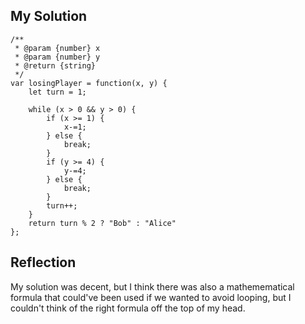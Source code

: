 ## My Solution

```
/**
 * @param {number} x
 * @param {number} y
 * @return {string}
 */
var losingPlayer = function(x, y) {
    let turn = 1;

    while (x > 0 && y > 0) {
        if (x >= 1) {
            x-=1;
        } else {
            break;
        }
        if (y >= 4) {
            y-=4;
        } else {
            break;
        }
        turn++;
    }
    return turn % 2 ? "Bob" : "Alice"
};
```

## Reflection

My solution was decent, but I think there was also a mathemematical formula that could've been used if we wanted to avoid looping, but I couldn't think of the right formula off the top of my head.
